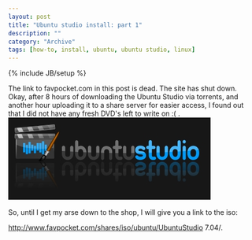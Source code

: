 ```yaml
--- 
layout: post 
title: "Ubuntu studio install: part 1"
description: ""
category: "Archive"
tags: [how-to, install, ubuntu, ubuntu studio, linux]
---
```

{% include JB/setup %}  
<div class="alert alert-warning" role="alert"><span class="glyphicon glyphicon-warning-sign"></span>The link to favpocket.com in this post is dead. The site has shut down.</div>
Okay, after 8 hours of downloading the Ubuntu Studio via torrents, and another hour uploading it to a share server for easier access, I found out that I did not have any fresh DVD's left to write on :( . 

<img src="/assets/img/blog/imga22ebea86c37fcb440ac1dc8890221c9.jpg" class="img-responsive img-rounded img-thumbnail"/>

So, until I get my arse down to the shop, I will give you a link to the iso:

<a href="http://www.favpocket.com/shares/iso/ubuntu/UbuntuStudio%207.04/">http://www.favpocket.com/shares/iso/ubuntu/UbuntuStudio 7.04/</a>.
